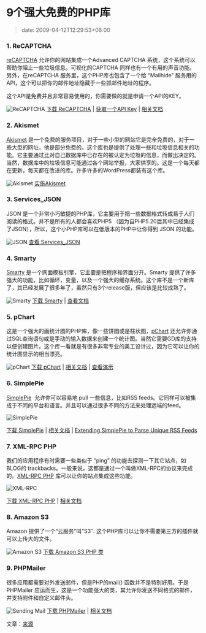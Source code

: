 # 9个强大免费的PHP库
>date: 2009-04-12T12:29:53+08:00



### 1. ReCAPTCHA


[reCAPTCHA](http://recaptcha.net/plugins/php/) 允许你的网站集成一个Advanced CAPTCHA 系统，这个系统可以帮助你阻止一些垃圾信息。可视化的CAPTCHA 同样也有一个有用的声音功能。另外，在reCAPTCHA 服务里，这个PHP库也包含了一个给 “Mailhide” 服务用的API，这个可以把你的邮件地址隐藏于一些抓邮件地址的程序。


这个API是免费并且非常容易使用的，你需要做的就是申请一个API的KEY。


![ReCAPTCHA](http://nettuts.s3.amazonaws.com/267_libraries/libs/recaptcha.png)
[下载 ReCAPTCHA](https://code.google.com/p/recaptcha/downloads/list?q=label:phplib-Latest) | [获取一个API Key](http://recaptcha.net/api/getkey?app=php) | [相关文档](http://recaptcha.net/plugins/php/)



### 2. Akismet


[Akismet](http://akismet.com/) 是一个免费的服务项目，对于一些小型的网站它是完全免费的，对于一些大型的网址，他是部分免费的。这个库也是提供了处理一些和垃圾信息相关的功能。它主要通过比对自己数据库中已存在的被认定为垃圾的信息，而做出决定的。当然，数据库中的垃圾信息可能通过各个网站举报，大家供享的。这是一个每天都在更新，每天都在改进的库。许多许多的WordPress都装有这个库。


![Akismet](http://nettuts.s3.amazonaws.com/267_libraries/libs/akismet.jpg)
[实施Akismet](http://net.tutsplus.com/tutorials/tools-and-tips/the-best-ways-to-fight-spam/)


### 3. Services\_JSON


JSON 是一个非常小巧敏捷的PHP库，它主要用于把一些数据格式转成易于人们阅读的格式。并不是所有的人都会喜欢PHP5 （因为自PHP5.20后其中已经集成了JSON），所以，这个小PHP库可以在低版本的PHP中让你得到 JSON 的功能。


![JSON](http://nettuts.s3.amazonaws.com/267_libraries/libs/json.png)
[查看 Services\_JSON](http://pear.php.net/package/Services_JSON)


### 4. Smarty


[Smarty](http://smarty.net/) 是一个网面模板引擎，它主要是把程序和界面分开。Smarty 提供了许多强大的功能，比如循环，变量，以及一个强大的缓存系统。这个库不是一个新库了，其已经发展了很多年了，虽然只有3个release版，但应该是比较成熟了。


![Smarty](http://nettuts.s3.amazonaws.com/267_libraries/libs/smarty.png)
[下载 Smarty](http://smarty.net/download.php) | [查看文档](http://smarty.net/docs.php)


### 5. pChart


这是一个强大的画统计图的PHP库，像一些饼图或是柱状图，[pChart](http://pchart.sourceforge.net/index.php) 还允许你通过SQL查询语句或是手动的输入数据来创建一个统计图。当然它需要GD库的支持以便创建图片。这个库一看就是有很多非常专业的美工设计过，因为它可以让你的统计图显示的相当漂亮。


![pChart](http://nettuts.s3.amazonaws.com/267_libraries/libs/pchart.png)
[下载 pChart](http://pchart.sourceforge.net/download.php) | [相关文档](http://pchart.sourceforge.net/documentation.php) | [查看演示](http://pchart.sourceforge.net/demo.php)


### 6. SimplePie


[SimplePie](http://simplepie.org/)  允许你可以容易地 pull 一些信息，比如RSS feeds。它同样可以被集成于不同的平台和语言。并且可以通过很多不同的方法来处理远端的feed。


![SimplePie](http://nettuts.s3.amazonaws.com/267_libraries/libs/simplepie.png)


[下载 SimplePie](http://simplepie.org/downloads/) | [相关文档](http://simplepie.org/wiki/) | [Extending SimplePie to Parse Unique RSS Feeds](http://net.tutsplus.com/videos/screencasts/extending-simplepie-to-parse-unique-rss-feeds/)


### 7. XML-RPC PHP


我们的应用程序有时需要一些类似于 “ping” 的功能去探测一下其它站点，如BLOG的 trackbacks。一般来说，这都是通过一个叫做XML-RPC的协议来完成的。[XML-RPC PHP](http://phpxmlrpc.sourceforge.net/) 库可以让你的站点集成这些功能。


![XML-RPC](http://nettuts.s3.amazonaws.com/267_libraries/libs/xmlrpc.png)


[下载 XML-RPC PHP](http://phpxmlrpc.sourceforge.net/#download) | [相关文档](http://phpxmlrpc.sourceforge.net/#interest)


### 8. Amazon S3


Amazon 提供了一个“云服务”叫”S3″. 这个PHP库可以让你不需要第三方的插件就可以上传大的文件。


![Amazon S3](http://nettuts.s3.amazonaws.com/267_libraries/libs/s3.png)
[下载 Amazon S3 PHP 类](https://amazon-s3-php-class.googlecode.com/files/s3-php5-curl_0.3.9.tar.gz)


### 9. PHPMailer


很多应用都需要对外发送邮件，但是PHP的mail() 函数并不是特别好用。于是 PHPMailer 应运而生，这是一个功能强大的类，其允许你发送不同格式的邮件，并支持附件和自定义邮件头。


![Sending Mail](http://nettuts.s3.amazonaws.com/267_libraries/libs/mail.png)
[下载 PHPMailer](http://phpmailer.codeworxtech.com/index.php?pg=sf&p=dl) | [相关文档](http://phpmailer.codeworxtech.com/index.php?pg=tutorial)


文章：[来源](http://net.tutsplus.com/articles/web-roundups/9-extremely-useful-and-free-php-libraries/)


